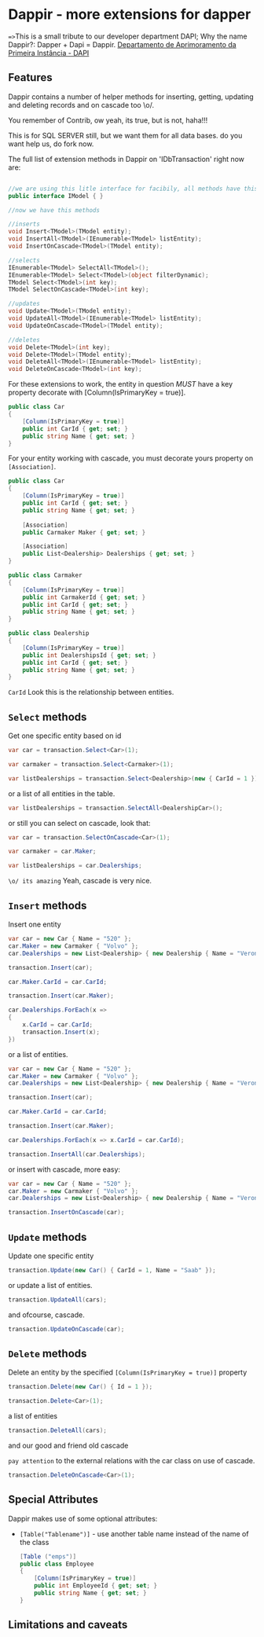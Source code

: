 Dappir - more extensions for dapper
===========================================

`=>`This is a small tribute to our developer department DAPI; Why the name Dappir?: Dapper + Dapi = Dappir. [Departamento de Aprimoramento da Primeira Instância - DAPI](http://wikicti.tjmt.jus.br/index.php?title=Departamento_de_Aprimoramento_da_Primeira_Inst%C3%A2ncia_-_DAPI)

Features
--------
Dappir contains a number of helper methods for inserting, getting,
updating and deleting records and on cascade too \o/.

You remember of Contrib, ow yeah, its true, but is not, haha!!!

This is for SQL SERVER still, but we want them for all data bases. do you want help us, do fork now.

The full list of extension methods in Dappir on 'IDbTransaction' right now are:

```csharp

//we are using this litle interface for facibily, all methods have this interface like constraint
public interface IModel { }

//now we have this methods

//inserts
void Insert<TModel>(TModel entity);
void InsertAll<TModel>(IEnumerable<TModel> listEntity);
void InsertOnCascade<TModel>(TModel entity);

//selects
IEnumerable<TModel> SelectAll<TModel>();
IEnumerable<TModel> Select<TModel>(object filterDynamic);
TModel Select<TModel>(int key);
TModel SelectOnCascade<TModel>(int key);

//updates
void Update<TModel>(TModel entity);
void UpdateAll<TModel>(IEnumerable<TModel> listEntity);
void UpdateOnCascade<TModel>(TModel entity);

//deletes
void Delete<TModel>(int key);
void Delete<TModel>(TModel entity);
void DeleteAll<TModel>(IEnumerable<TModel> listEntity);
void DeleteOnCascade<TModel>(int key);

```

For these extensions to work, the entity in question _MUST_ have a
key property decorate with [Column(IsPrimaryKey = true)].

```csharp
public class Car
{
    [Column(IsPrimaryKey = true)]
    public int CarId { get; set; }
    public string Name { get; set; }
}
```

For your entity working with cascade, you must decorate yours property on `[Association]`.

```csharp
public class Car
{
    [Column(IsPrimaryKey = true)]
    public int CarId { get; set; }
    public string Name { get; set; }
    
    [Association]
    public Carmaker Maker { get; set; }

    [Association]
    public List<Dealership> Dealerships { get; set; }
}

public class Carmaker
{
    [Column(IsPrimaryKey = true)]
    public int CarmakerId { get; set; }
    public int CarId { get; set; }
    public string Name { get; set; }
}

public class Dealership
{
    [Column(IsPrimaryKey = true)]
    public int DealershipsId { get; set; }
    public int CarId { get; set; }
    public string Name { get; set; }
}

```

`CarId` Look this is the relationship between entities.

`Select` methods
-------

Get one specific entity based on id

```csharp
var car = transaction.Select<Car>(1);

var carmaker = transaction.Select<Carmaker>(1);

var listDealerships = transaction.Select<Dealership>(new { CarId = 1 });
```

or a list of all entities in the table.

```csharp
var listDealerships = transaction.SelectAll<DealershipCar>();
```

or still you can select on cascade, look that:

```csharp
var car = transaction.SelectOnCascade<Car>(1);

var carmaker = car.Maker;

var listDealerships = car.Dealerships;
```

`\o/ its amazing` Yeah, cascade is very nice.

`Insert` methods
-------

Insert one entity

```csharp
var car = new Car { Name = "520" };
car.Maker = new Carmaker { "Volvo" };
car.Dealerships = new List<Dealership> { new Dealership { Name = "Veronica Vehicles" }, new Dealership { Name = "Heavy Loader Trucks" } };

transaction.Insert(car);

car.Maker.CarId = car.CarId;

transaction.Insert(car.Maker);

car.Dealerships.ForEach(x =>
{
    x.CarId = car.CarId;
    transaction.Insert(x);
})
```
or a list of entities.

```csharp
var car = new Car { Name = "520" };
car.Maker = new Carmaker { "Volvo" };
car.Dealerships = new List<Dealership> { new Dealership { Name = "Veronica Vehicles" }, new Dealership { Name = "Heavy Loader Trucks" } };

transaction.Insert(car);

car.Maker.CarId = car.CarId;

transaction.Insert(car.Maker);

car.Dealerships.ForEach(x => x.CarId = car.CarId);

transaction.InsertAll(car.Dealerships);
```

or insert with cascade, more easy:

```csharp
var car = new Car { Name = "520" };
car.Maker = new Carmaker { "Volvo" };
car.Dealerships = new List<Dealership> { new Dealership { Name = "Veronica Vehicles" }, new Dealership { Name = "Heavy Loader Trucks" } };

transaction.InsertOnCascade(car);
```


`Update` methods
-------
Update one specific entity

```csharp
transaction.Update(new Car() { CarId = 1, Name = "Saab" });
```

or update a list of entities.

```csharp
transaction.UpdateAll(cars);
```

and ofcourse, cascade.

```csharp
transaction.UpdateOnCascade(car);
```

`Delete` methods
-------
Delete an entity by the specified `[Column(IsPrimaryKey = true)]` property

```csharp
transaction.Delete(new Car() { Id = 1 });
```

```csharp
transaction.Delete<Car>(1);
```

a list of entities

```csharp
transaction.DeleteAll(cars);
```

and our good and friend old cascade

`pay attention` to the external relations with the car class on use of cascade.

```csharp
transaction.DeleteOnCascade<Car>(1);
```

Special Attributes
----------
Dappir makes use of some optional attributes:

* `[Table("Tablename")]` - use another table name instead of the name of the class

    ```csharp
    [Table ("emps")]
    public class Employee
    {
        [Column(IsPrimaryKey = true)]
        public int EmployeeId { get; set; }
        public string Name { get; set; }
    }
    ```
Limitations and caveats
-------
